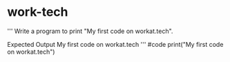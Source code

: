 # work-tech
'''
Write a program to print "My first code on workat.tech".

Expected Output
My first code on workat.tech
'''
#code
print("My first code on workat.tech")
